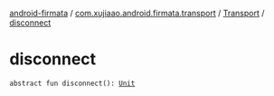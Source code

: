 [android-firmata](../../index.md) / [com.xujiaao.android.firmata.transport](../index.md) / [Transport](index.md) / [disconnect](./disconnect.md)

# disconnect

`abstract fun disconnect(): `[`Unit`](https://kotlinlang.org/api/latest/jvm/stdlib/kotlin/-unit/index.html)